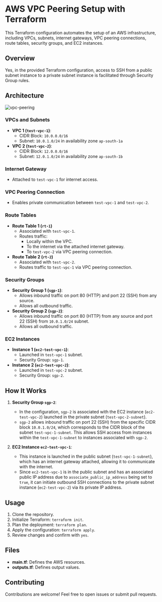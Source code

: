 # AWS VPC Peering Setup with Terraform

This Terraform configuration automates the setup of an AWS infrastructure, including VPCs, subnets, internet gateways, VPC peering connections, route tables, security groups, and EC2 instances.

## Overview

Yes, in the provided Terraform configuration, access to SSH from a public subnet instance to a private subnet instance is facilitated through Security Group rules.

## Architecture 

![vpc-peering](https://github.com/navneesh-yadav/terraform-project/assets/66907873/c51fd43b-0bab-4458-b13b-9846b53d8c3d)


### VPCs and Subnets

- **VPC 1 (`test-vpc-1`)**:
  - CIDR Block: `10.0.0.0/16`
  - Subnet: `10.0.1.0/24` in availability zone `ap-south-1a`
- **VPC 2 (`test-vpc-2`)**:
  - CIDR Block: `12.0.0.0/16`
  - Subnet: `12.0.1.0/24` in availability zone `ap-south-1b`

### Internet Gateway

- Attached to `test-vpc-1` for internet access.

### VPC Peering Connection

- Enables private communication between `test-vpc-1` and `test-vpc-2`.

### Route Tables

- **Route Table 1 (`rt-1`)**
  - Associated with `test-vpc-1`.
  - Routes traffic:
    - Locally within the VPC.
    - To the internet via the attached internet gateway.
    - To `test-vpc-2` via VPC peering connection.
- **Route Table 2 (`rt-2`)**
  - Associated with `test-vpc-2`.
  - Routes traffic to `test-vpc-1` via VPC peering connection.

### Security Groups

- **Security Group 1 (`sgp-1`)**:
  - Allows inbound traffic on port 80 (HTTP) and port 22 (SSH) from any source.
  - Allows all outbound traffic.
- **Security Group 2 (`sgp-2`)**:
  - Allows inbound traffic on port 80 (HTTP) from any source and port 22 (SSH) from `10.0.1.0/24` subnet.
  - Allows all outbound traffic.

### EC2 Instances

- **Instance 1 (`ec2-test-vpc-1`)**:
  - Launched in `test-vpc-1` subnet.
  - Security Group: `sgp-1`.
- **Instance 2 (`ec2-test-vpc-2`)**:
  - Launched in `test-vpc-2` subnet.
  - Security Group: `sgp-2`.


## How It Works

1. **Security Group `sgp-2`**:
   - In the configuration, `sgp-2` is associated with the EC2 instance (`ec2-test-vpc-2`) launched in the private subnet (`test-vpc-2-subnet`).
   - `sgp-2` allows inbound traffic on port 22 (SSH) from the specific CIDR block `10.0.1.0/24`, which corresponds to the CIDR block of the subnet `test-vpc-1-subnet`. This allows SSH access from instances within the `test-vpc-1-subnet` to instances associated with `sgp-2`.

2. **EC2 Instance `ec2-test-vpc-1`**:
   - This instance is launched in the public subnet (`test-vpc-1-subnet`), which has an internet gateway attached, allowing it to communicate with the internet.
   - Since `ec2-test-vpc-1` is in the public subnet and has an associated public IP address due to `associate_public_ip_address` being set to `true`, it can initiate outbound SSH connections to the private subnet instance (`ec2-test-vpc-2`) via its private IP address.

## Usage

1. Clone the repository.
2. Initialize Terraform: `terraform init`.
3. Plan the deployment: `terraform plan`.
4. Apply the configuration: `terraform apply`.
5. Review changes and confirm with `yes`.

## Files

- **main.tf**: Defines the AWS resources.
- **outputs.tf**: Defines output values.

## Contributing

Contributions are welcome! Feel free to open issues or submit pull requests.

